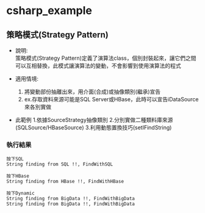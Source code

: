 # csharp_example

## 策略模式(Strategy Pattern)

- 說明:   
策略模式(Strategy Pattern)定義了演算法class，個別封裝起來，讓它們之間可以互相替換，此模式讓演算法的變動，不會影響到使用演算法的程式

- 適用情境:  
  1. 將變動部份抽離出來，用介面(合成)或抽像類別(繼承)宣告
  2. ex.存取資料來源可能是SQL Server或HBase，此時可以宣告iDataSource來各別實做


- 此範例
  1.依據SourceStrategy抽像類別
  2.分別實做二種類料庫來源(SQLSource/HBaseSource)
  3.利用動態置換技巧(setIFindString)


### 執行結果

```
按下SQL
String finding from SQL !!, FindWithSQL

按下HBase
String finding from HBase !!, FindWithHBase

按下Dynamic
String finding from BigData !!, FindWithBigData
String finding from BigData !!, FindWithBigData
```